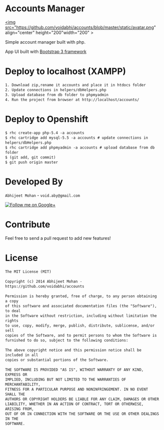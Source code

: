 Accounts Manager
========

<a href="http://accounts-testing555.rhcloud.com/"><img src="https://github.com/voidabhi/accounts/blob/master/static/avatar.png" align="center" height="200"width="200" ></a>

Simple account manager built with php.

App UI built with [Bootstrap 3 framework](https://getbootstrap.com)

Deploy to localhost (XAMPP)
===============
	
	1. Download zip,rename it accounts and place it in htdocs folder
	2. Update connections in helpers/dbHelpers.php
	3. Upload database from db folder to phpmyadmin
	4. Run the project from browser at http://localhost/accounts/

Deploy to Openshift
===============
	
    $ rhc create-app php-5.4 -a accounts
    $ rhc cartridge add mysql-5.5 -a accounts # update connections in helpers/dbHelpers.php
    $ rhc cartridge add phpmyadmin -a accounts # upload database from db folder
    $ (git add, git commit)
    $ git push origin master
    
Developed By
============

`Abhijeet Mohan` - `void.aby@gmail.com`

<a href="https://plus.google.com/104070882148677917719/about">
  <img alt="Follow me on Google+"
       src="http://data.pkmmte.com/temp/social_google_plus_logo.png" />
</a>

Contribute
========

Feel free to send a pull request to add new features!

License
=======

```
The MIT License (MIT)

Copyright (c) 2014 Abhijeet Mohan - https://github.com/voidabhi/accounts

Permission is hereby granted, free of charge, to any person obtaining a copy
of this software and associated documentation files (the "Software"), to deal
in the Software without restriction, including without limitation the rights
to use, copy, modify, merge, publish, distribute, sublicense, and/or sell
copies of the Software, and to permit persons to whom the Software is
furnished to do so, subject to the following conditions:

The above copyright notice and this permission notice shall be included in all
copies or substantial portions of the Software.

THE SOFTWARE IS PROVIDED "AS IS", WITHOUT WARRANTY OF ANY KIND, EXPRESS OR
IMPLIED, INCLUDING BUT NOT LIMITED TO THE WARRANTIES OF MERCHANTABILITY,
FITNESS FOR A PARTICULAR PURPOSE AND NONINFRINGEMENT. IN NO EVENT SHALL THE
AUTHORS OR COPYRIGHT HOLDERS BE LIABLE FOR ANY CLAIM, DAMAGES OR OTHER
LIABILITY, WHETHER IN AN ACTION OF CONTRACT, TORT OR OTHERWISE, ARISING FROM,
OUT OF OR IN CONNECTION WITH THE SOFTWARE OR THE USE OR OTHER DEALINGS IN THE
SOFTWARE.
```
